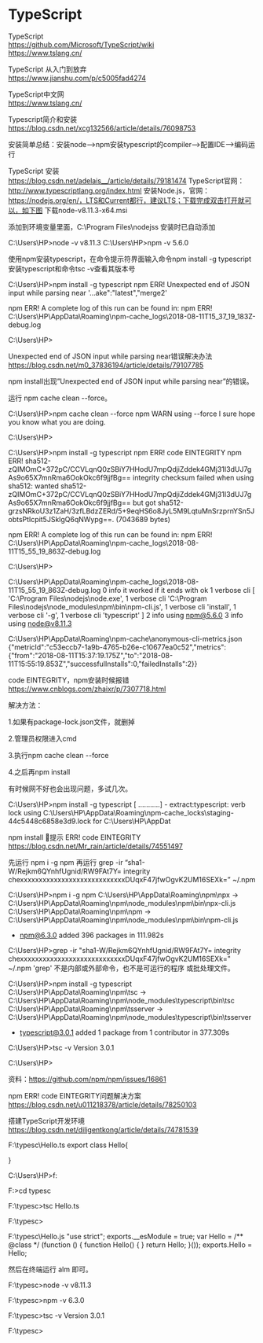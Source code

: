 # TypeScript  

TypeScript  
https://github.com/Microsoft/TypeScript/wiki  
https://www.tslang.cn/  

TypeScript 从入门到放弃  
https://www.jianshu.com/p/c5005fad4274


TypeScript中文网  
https://www.tslang.cn/

Typescript简介和安装  
https://blog.csdn.net/xcg132566/article/details/76098753

安装简单总结：安装node-->npm安装typescript的compiler-->配置IDE-->编码运行

TypeScript 安装  
https://blog.csdn.net/adelais__/article/details/79181474
TypeScript官网：http://www.typescriptlang.org/index.html
安装Node.js，官网：https://nodejs.org/en/，LTS和Current都行，建议LTS；下载完成双击打开就可以，如下图
下载node-v8.11.3-x64.msi

添加到环境变量里面，C:\Program Files\nodejss 安装时已自动添加

C:\Users\HP>node -v
v8.11.3
C:\Users\HP>npm -v
5.6.0



使用npm安装typescript，在命令提示符界面输入命令npm install -g typescript安装typescript和命令tsc -v查看其版本号

C:\Users\HP>npm install -g typescript
npm ERR! Unexpected end of JSON input while parsing near '...ake":"latest","merge2'

npm ERR! A complete log of this run can be found in:
npm ERR!     C:\Users\HP\AppData\Roaming\npm-cache\_logs\2018-08-11T15_37_19_183Z-debug.log

C:\Users\HP>

Unexpected end of JSON input while parsing near错误解决办法
https://blog.csdn.net/m0_37836194/article/details/79107785

npm install出现”Unexpected end of JSON input while parsing near”的错误。

运行  npm cache clean --force。

C:\Users\HP>npm cache clean --force
npm WARN using --force I sure hope you know what you are doing.

C:\Users\HP>

C:\Users\HP>npm install -g typescript
npm ERR! code EINTEGRITY
npm ERR! sha512-zQIMOmC+372pC/CCVLqnQ0zSBiY7HHodU7mpQdjiZddek4GMj31I3dUJ7gAs9o65X7mnRma6OokOkc6f9jjfBg== integrity checksum failed when using sha512: wanted sha512-zQIMOmC+372pC/CCVLqnQ0zSBiY7HHodU7mpQdjiZddek4GMj31I3dUJ7gAs9o65X7mnRma6OokOkc6f9jjfBg== but got sha512-grzsNRkoU3z1ZaH/3zfLBdzZERd/5+9eqHS6o8JyL5M9LqtuMnSrzprnYSn5JobtsPtIcpit5JSklgQ6qNWypg==. (7043689 bytes)

npm ERR! A complete log of this run can be found in:
npm ERR!     C:\Users\HP\AppData\Roaming\npm-cache\_logs\2018-08-11T15_55_19_863Z-debug.log


C:\Users\HP>

C:\Users\HP\AppData\Roaming\npm-cache\_logs\2018-08-11T15_55_19_863Z-debug.log
0 info it worked if it ends with ok
1 verbose cli [ 'C:\\Program Files\\nodejs\\node.exe',
1 verbose cli   'C:\\Program Files\\nodejs\\node_modules\\npm\\bin\\npm-cli.js',
1 verbose cli   'install',
1 verbose cli   '-g',
1 verbose cli   'typescript' ]
2 info using npm@5.6.0
3 info using node@v8.11.3

C:\Users\HP\AppData\Roaming\npm-cache\anonymous-cli-metrics.json
{"metricId":"c53eccb7-1a9b-4765-b26e-c10677ea0c52","metrics":{"from":"2018-08-11T15:37:19.175Z","to":"2018-08-11T15:55:19.853Z","successfulInstalls":0,"failedInstalls":2}}



code EINTEGRITY，npm安装时候报错
https://www.cnblogs.com/zhaixr/p/7307718.html

解决方法：

1.如果有package-lock.json文件，就删掉

2.管理员权限进入cmd

3.执行npm cache clean --force

4.之后再npm install

有时候网不好也会出现问题，多试几次。

C:\Users\HP>npm install -g typescript
[       ...........] - extract:typescript: verb lock using C:\Users\HP\AppData\Roaming\npm-cache\_locks\staging-44c5448c6858e3d9.lock for C:\Users\HP\AppDat

npm install 提示 ERR! code EINTEGRITY
https://blog.csdn.net/Mr_rain/article/details/74551497

先运行 
npm i -g npm
再运行 
grep -ir “sha1-W/Rejkm6QYnhfUgnid/RW9FAt7Y= integrity chexxxxxxxxxxxxxxxxxxxxxxxxxxxxDUqxF47jfwOgvK2UM16SEXk=” ~/.npm

C:\Users\HP>npm i -g npm
C:\Users\HP\AppData\Roaming\npm\npx -> C:\Users\HP\AppData\Roaming\npm\node_modules\npm\bin\npx-cli.js
C:\Users\HP\AppData\Roaming\npm\npm -> C:\Users\HP\AppData\Roaming\npm\node_modules\npm\bin\npm-cli.js
+ npm@6.3.0
added 396 packages in 111.982s



C:\Users\HP>grep -ir "sha1-W/Rejkm6QYnhfUgnid/RW9FAt7Y= integrity chexxxxxxxxxxxxxxxxxxxxxxxxxxxxDUqxF47jfwOgvK2UM16SEXk=" ~/.npm
'grep' 不是内部或外部命令，也不是可运行的程序
或批处理文件。

C:\Users\HP>npm install -g typescript
C:\Users\HP\AppData\Roaming\npm\tsc -> C:\Users\HP\AppData\Roaming\npm\node_modules\typescript\bin\tsc
C:\Users\HP\AppData\Roaming\npm\tsserver -> C:\Users\HP\AppData\Roaming\npm\node_modules\typescript\bin\tsserver
+ typescript@3.0.1
added 1 package from 1 contributor in 377.309s

C:\Users\HP>tsc -v
Version 3.0.1

C:\Users\HP>

资料：https://github.com/npm/npm/issues/16861

npm ERR! code EINTEGRITY问题解决方案
https://blog.csdn.net/u011218378/article/details/78250103

搭建TypeScript开发环境
https://blog.csdn.net/diligentkong/article/details/74781539

F:\typesc\Hello.ts
export class Hello{

} 


C:\Users\HP>f:

F:\>cd typesc

F:\typesc>tsc Hello.ts

F:\typesc>

F:\typesc\Hello.js
"use strict";
exports.__esModule = true;
var Hello = /** @class */ (function () {
    function Hello() {
    }
    return Hello;
}());
exports.Hello = Hello;




然后在终端运行 alm 即可。

F:\typesc>node -v
v8.11.3

F:\typesc>npm -v
6.3.0

F:\typesc>tsc -v
Version 3.0.1

F:\typesc>







